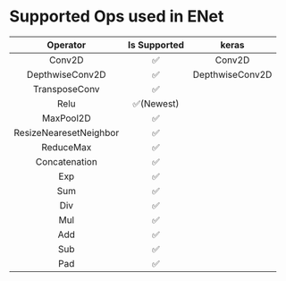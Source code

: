# Supported Ops used in ENet  

| Operator | Is Supported | keras |  
|:-------------------:|:---:| :---:|  
| Conv2D | ✅ | Conv2D |  
| DepthwiseConv2D | ✅ | DepthwiseConv2D |  
| TransposeConv | ✅ |  
| Relu | ✅(Newest) |  
| MaxPool2D | ✅ |  
| ResizeNearesetNeighbor | ✅ |  
| ReduceMax | ✅ |
| Concatenation | ✅ |  
| Exp | ✅ |  
| Sum | ✅ |  
| Div | ✅ |  
| Mul | ✅ |  
| Add | ✅ |  
| Sub | ✅ |  
| Pad | ✅ |  
